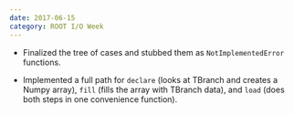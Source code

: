 ```yaml
---
date: 2017-06-15
category: ROOT I/O Week
---
```


   * Finalized the tree of cases and stubbed them as `NotImplementedError` functions.

   * Implemented a full path for `declare` (looks at TBranch and creates a Numpy array), `fill` (fills the array with TBranch data), and `load` (does both steps in one convenience function).
   
